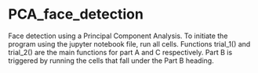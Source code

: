 # PCA_face_detection
Face detection using a Principal Component Analysis. 
To initiate the program using the jupyter notebook file, run all cells. Functions trial_1() and trial_2() are the main functions for part A and C respectively. 
Part B is triggered by running the cells that fall under the Part B heading.
